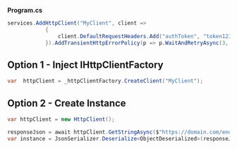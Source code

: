 **Program.cs**

```csharp
services.AddHttpClient("MyClient", client =>
            {
                client.DefaultRequestHeaders.Add("authToken", "token123");
            }).AddTransientHttpErrorPolicy(p => p.WaitAndRetryAsync(3, _ => TimeSpan.FromMilliseconds(300)));
```
            



## Option 1 - Inject IHttpClientFactory 

```csharp
var  httpClient = _httpClientFactory.CreateClient("MyClient");
```


## Option 2 - Create Instance


```csharp
var httpClient = new HttpClient();

responseJson = await httpClient.GetStringAsync($"https://domain.com/endpoint");
var instance = JsonSerializer.Deserialize<ObjectDeserialized>(responseJson)!;
```


